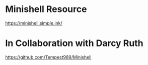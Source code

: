 # Minishell Resource
https://minishell.simple.ink/

# In Collaboration with Darcy Ruth

https://github.com/Tempest989/Minishell

